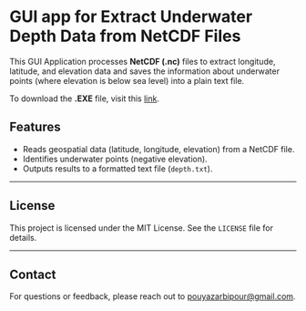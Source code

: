 # GUI app for Extract Underwater Depth Data from NetCDF Files

This GUI Application processes **NetCDF (.nc)** files to extract longitude, latitude, and elevation data and saves the information about underwater points (where elevation is below sea level) into a plain text file.

To download the **.EXE** file, visit this [link](https://drive.google.com/file/d/16uA1XupEoyPXCi_29KhE6yiGbqa3wrUx/view?usp=sharing).

## Features
- Reads geospatial data (latitude, longitude, elevation) from a NetCDF file.
- Identifies underwater points (negative elevation).
- Outputs results to a formatted text file (`depth.txt`).

---

## License  
This project is licensed under the MIT License. See the `LICENSE` file for details.  

---

## Contact  
For questions or feedback, please reach out to pouyazarbipour@gmail.com.
